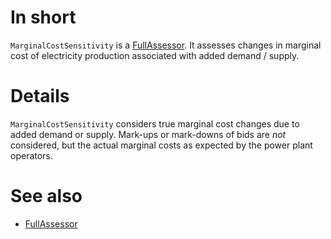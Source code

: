 # In short

`MarginalCostSensitivity` is a [FullAssessor](FullAssessor.md).
It assesses changes in marginal cost of electricity production associated with added demand / supply.

# Details

`MarginalCostSensitivity` considers true marginal cost changes due to added demand or supply.
Mark-ups or mark-downs of bids are _not_ considered, but the actual marginal costs as expected by the power plant operators.

# See also

* [FullAssessor](FullAssessor.md)
